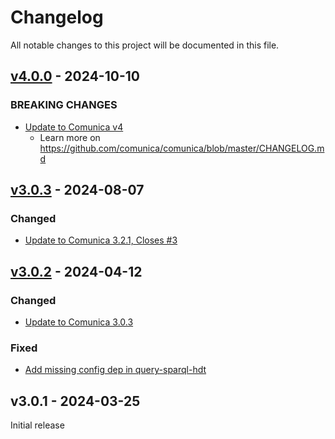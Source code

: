 # Changelog
All notable changes to this project will be documented in this file.

<a name="v4.0.0"></a>
## [v4.0.0](https://github.com/comunica/comunica-feature-hdt/compare/v3.0.3...v4.0.0) - 2024-10-10

### BREAKING CHANGES
* [Update to Comunica v4](https://github.com/comunica/comunica-feature-hdt/commit/164087356698e9a3bcb22cc07170a2e7868dc5c0)
  * Learn more on https://github.com/comunica/comunica/blob/master/CHANGELOG.md

<a name="v3.0.3"></a>
## [v3.0.3](https://github.com/comunica/comunica-feature-hdt/compare/v3.0.2...v3.0.3) - 2024-08-07

### Changed
* [Update to Comunica 3.2.1, Closes #3](https://github.com/comunica/comunica-feature-hdt/commit/5f8cbf3ece355e0bf09304ce9edef0b36d0169db)

<a name="v3.0.2"></a>
## [v3.0.2](https://github.com/comunica/comunica-feature-hdt/compare/v3.0.1...v3.0.2) - 2024-04-12

### Changed
* [Update to Comunica 3.0.3](https://github.com/comunica/comunica-feature-hdt/commit/c2e3638fac729cb97c286949a016491409aea46d)

### Fixed
* [Add missing config dep in query-sparql-hdt](https://github.com/comunica/comunica-feature-hdt/commit/2bd648520373293c413b6e5bc11337a6334a0d7e)

<a name="v3.0.1"></a>
## v3.0.1 - 2024-03-25

Initial release
